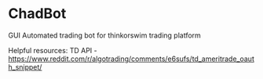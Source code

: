 # ChadBot
GUI Automated trading bot for thinkorswim trading platform




Helpful resources:
TD API - https://www.reddit.com/r/algotrading/comments/e6sufs/td_ameritrade_oauth_snippet/